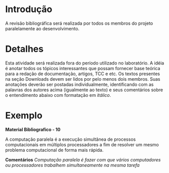 # Introdução #
A revisão bibliográfica será realizada por todos os membros do projeto paralelamente ao desenvolvimento.

# Detalhes #
Esta atividade será realizada fora do período utilizado no laboratório.
A idéia é anotar todos os tópicos interessantes que possam fornecer base teórica para a redação de documentação, artigos, TCC e etc.
Os textos presentes na seção Downloads devem ser lidos por pelo menos dois membros. Suas anotações deverão ser postadas individualmente, identificando com as palavras dos autores acima (igualmente ao texto) e seus comentários sobre o entendimento abaixo com formatação em _itálico_.

# Exemplo #
**Material Bibliografico - 10**

A computação paralela é a execução simultânea de processos computacionais em múltiplos processadores a fim de resolver um mesmo problema computacional de forma mais rápida.

**Comentários**
_Computação paralela é fazer com que vários computadores ou processadores trabalhem simultaneamente na mesma tarefa_